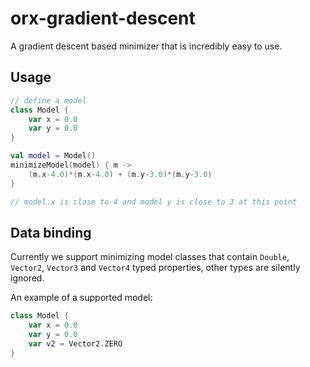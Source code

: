 # orx-gradient-descent

A gradient descent based minimizer that is incredibly
easy to use.

## Usage

```kotlin
// define a model
class Model {
    var x = 0.0
    var y = 0.0 
}

val model = Model()
minimizeModel(model) { m ->
    (m.x-4.0)*(m.x-4.0) + (m.y-3.0)*(m.y-3.0)
}

// model.x is close to 4 and model y is close to 3 at this point
```

## Data binding

Currently we support minimizing model classes that contain 
`Double`, `Vector2`, `Vector3` and `Vector4` typed properties, 
other types are silently ignored.

An example of a supported model:
```kotlin
class Model {
    var x = 0.0
    var y = 0.0
    var v2 = Vector2.ZERO
}
```